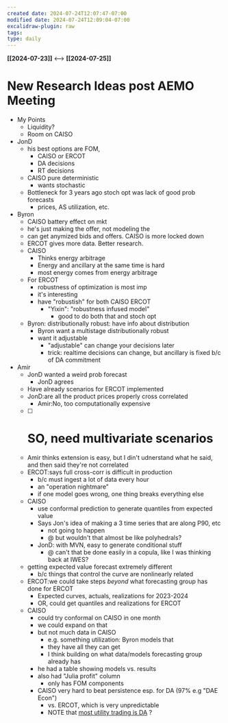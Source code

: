```yaml
---
created date: 2024-07-24T12:07:47-07:00
modified date: 2024-07-24T12:09:04-07:00
excalidraw-plugin: raw
tags: 
type: daily
---
```

**[[2024-07-23]]**  <-->  **[[2024-07-25]]**

# New Research Ideas post AEMO Meeting

- My Points
	- Liquidity?
	- Room on CAISO
- JonD
	- his best options are FOM, 
		- CAISO or ERCOT
		- DA decisions
		- RT decisions
	- CAISO pure deterministic
		- wants stochastic
	- Bottleneck for 3 years ago stoch opt was lack of good prob forecasts
		- prices, AS utilization, etc.
- Byron
	- CAISO battery effect on mkt
	- he's just making the offer, not modeling the 
	- can get anymized bids and offers.  CAISO is more locked down
	- ERCOT gives more data.  Better research.
	- CAISO
		- Thinks energy arbitrage
		- Energy and ancillary at the same time is hard
		- most energy comes from energy arbitrage
	- For ERCOT
		- robustness of optimization is most imp
		- it's interesting
		- have "robustish" for both CAISO ERCOT
			- "Yixin": "robustness infused model"
				- good to do both that and stoch opt
	- Byron: distributionally robust: have info about distribution
		- Byron want a multistage distributionally robust
		- want it adjustable
			- "adjustable" can change your decisions later
			- trick: realtime decisions can change, but ancillary is fixed b/c of DA commitment
- Amir
	- JonD wanted a weird prob forecast
		- JonD agrees
	- Have already scenarios for ERCOT implemented
	- JonD:are all the product prices properly cross correlated
		- Amir:No, too computationally expensive
	- [ ] # SO, need multivariate scenarios
	-  Amir thinks extension is easy, but I din't udnerstand what he said, and then said they're not correlated
	- ERCOT:says full cross-corr is difficult in production
		- b/c must ingest a lot of data every hour
		- an "operation nightmare"
		- if one model goes wrong, one thing breaks everything else
	- CAISO
		- use conformal prediction to generate quantiles from expected value
		- Says Jon's idea of making a 3 time series that are along P90, etc
			- not going to happen
			- @ but wouldn't that almost be like polyhedrals?
		- JonD: with MVN, easy to generate conditional stuff
			- @ can't that be done easily in a copula, like I was thinking back at IWES?
	- getting expected value forecast extremely different
		- b/c things that control the curve are nonlinearly related
	- ERCOT:we could take steps *beyond* what forecasting group has done for ERCOT
		- Expected curves, actuals, realizations for 2023-2024
		- OR, could get quantiles and realizations for ERCOT
	- CAISO
		- could try conformal on CAISO in one month
		- we could expand on that
		- but not much data in CAISO
			- e.g. something utilization: Byron models that
			- they have all they can get
			- I think building on what data/models forecasting group already has
		- he had a table showing models vs. results
		- also had "Julia profit" column
			- only has FOM components
		- CAISO very hard to beat persistence esp. for DA (97% e.g "DAE Econ")
			- vs. ERCOT, which is very unpredictable
			- NOTE that [most utility trading is DA](FERC24understandParticipCAISO.md#^gpq2) ?